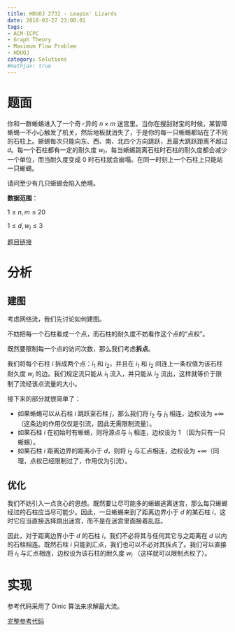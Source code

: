 ```yaml
---
title: HDUOJ 2732 - Leapin' Lizards
date: 2018-03-27 23:00:01
tags: 
- ACM-ICPC
- Graph Theory
- Maximum Flow Problem
- HDUOJ
category: Solutions
#mathjax: true
---
```


# 题面

你和一群蜥蜴进入了一个奇♂异的 $n \times m$ 迷宫里。当你在搜刮财宝的时候，某智障蜥蜴一不小心触发了机关，然后地板就消失了，于是你的每一只蜥蜴都站在了不同的石柱上。蜥蜴每次只能向东、西、南、北四个方向跳跃，且最大跳跃距离不超过 $d$。每一个石柱都有一定的耐久度 $w_i$，每当蜥蜴跳离石柱时石柱的耐久度都会减少一个单位，而当耐久度变成 $0$ 时石柱就会崩塌。在同一时刻上一个石柱上只能站一只蜥蜴。

请问至少有几只蜥蜴会陷入绝境。

**数据范围**：

$1 \le n, m \le 20$

$1 \le d, w_i \le 3$

[题目链接](http://acm.hdu.edu.cn/showproblem.php?pid=2732)

# 分析

## 建图

考虑网络流，我们先讨论如何建图。

不妨把每一个石柱看成一个点，而石柱的耐久度不妨看作这个点的“点权”。

既然要限制每一个点的访问次数，那么我们考虑**拆点**。

我们将每个石柱 $i$ 拆成两个点：$i_1$ 和 $i_2$，并且在 $i_1$ 和 $i_2$ 间连上一条权值为该石柱耐久度 $w_i$ 的边。我们规定流只能从 $i_1$ 流入，并只能从 $i_2$ 流出，这样就等价于限制了流经该点流量的大小。

接下来的部分就很简单了：

- 如果蜥蜴可以从石柱 $i$ 跳跃至石柱 $j$，那么我们将 $i_2$ 与 $j_1$ 相连，边权设为 $+\infty$（这条边的作用仅仅是引流，因此无需限制流量）。
- 如果石柱 $i$ 在初始时有蜥蜴，则将源点与 $i_1$ 相连，边权设为 $1$ （因为只有一只蜥蜴）。
- 如果石柱 $i$ 距离边界的距离小于 $d$，则将 $i_2$ 与汇点相连，边权设为 $+\infty$（同理，点权已经限制过了，作用仅为引流）。

## 优化

我们不妨引入一点贪心的思想。既然要让尽可能多的蜥蜴逃离迷宫，那么每只蜥蜴经过的石柱应当尽可能少。因此，一旦蜥蜴来到了距离边界小于 $d$ 的某石柱 $i$，这时它应当直接选择跳出迷宫，而不是在迷宫里面接着乱逛。

因此，对于距离边界小于 $d$ 的石柱 $i$，我们不必将其与任何其它与之距离在 $d$ 以内的石柱相连。既然石柱 $i$ 只能到汇点，我们也可以不必对其拆点了。我们可以直接将 $i_1$ 与汇点相连，边权设为该石柱的耐久度 $w_i$ （这样就可以限制点权了）。

# 实现

参考代码采用了 Dinic 算法来求解最大流。

[完整参考代码](https://github.com/codgician/ACM-ICPC/blob/master/HDUOJ/2732/dinic.cpp)


